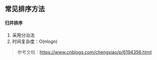 
## 常见排序方法

#### 归并排序
1. 采用分治法
2. 时间复杂度：O(nlogn)

> 参考文档：https://www.cnblogs.com/chengxiao/p/6194356.html